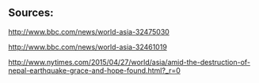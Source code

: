 ## Sources:

http://www.bbc.com/news/world-asia-32475030

http://www.bbc.com/news/world-asia-32461019

http://www.nytimes.com/2015/04/27/world/asia/amid-the-destruction-of-nepal-earthquake-grace-and-hope-found.html?_r=0
